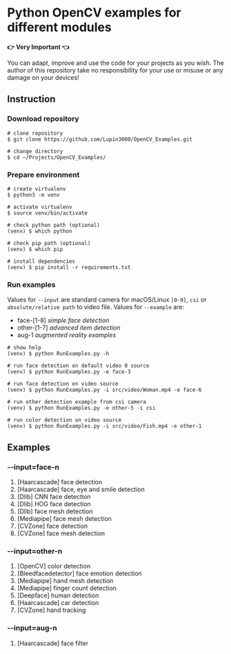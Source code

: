 # Python OpenCV examples for different modules

**:point_right: Very Important :point_left:**

You can adapt, improve and use the code for your projects as you wish. The author of this repository take no responsibility for your use or misuse or any damage on your devices!

## Instruction

### Download repository

```shell
# clone repository
$ git clone https://github.com/Lupin3000/OpenCV_Examples.git

# change directory
$ cd ~/Projects/OpenCV_Examples/
```

### Prepare environment

```shell
# create virtualenv
$ python3 -m venv

# activate virtualenv
$ source venv/bin/activate

# check python path (optional)
(venv) $ which python

# check pip path (optional)
(venv) $ which pip

# install dependencies
(venv) $ pip install -r requirements.txt
```

### Run examples

Values for `--input` are standard camera for macOS/Linux `[0-9]`, `csi` or `absolute/relative path` to video file. Values for `--example` are:

- face-[1-8] _simple face detection_
- other-[1-7] _advanced item detection_
- aug-1 _augmented reality examples_

```shell
# show help
(venv) $ python RunExamples.py -h

# run face detection on default video 0 source
(venv) $ python RunExamples.py -e face-3

# run face detection on video source
(venv) $ python RunExamples.py -i src/video/Woman.mp4 -e face-6

# run other detection example from csi camera
(venv) $ python RunExamples.py -e other-5 -i csi

# run color detection on video source
(venv) $ python RunExamples.py -i src/video/Fish.mp4 -e other-1
```

## Examples

### --input=face-n

1. [Haarcascade] face detection
2. [Haarcascade] face, eye and smile detection
3. [Dlib] CNN face detection
4. [Dlib] HOG face detection
5. [Dlib] face mesh detection
6. [Mediapipe] face mesh detection
7. [CVZone] face detection
8. [CVZone] face mesh detection

### --input=other-n

1. [OpenCV] color detection
2. [Bleedfacedetector] face emotion detection
3. [Mediapipe] hand mesh detection
4. [Mediapipe] finger count detection
5. [Deepface] human detection
6. [Haarcascade] car detection
7. [CVZone] hand tracking

### --input=aug-n

1. [Haarcascade] face filter
